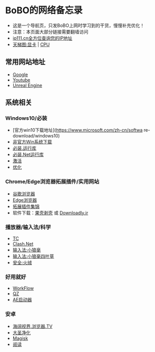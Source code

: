# BoBO的网络备忘录
* 这是一个导航页，只发BoBO上网时学习到的干货，慢慢补充优化！    
* 注意：本页面大部分链接需要翻墙访问        
* [ip111.cn全方位查询您的IP地址](http://www.ip111.cn/) 
* [天梯图:显卡](http://cdn.malu.me/gpu/) | [CPU](http://cdn.malu.me/cpu)               

## 常用网站地址 
* [Google](https://wwww.google.com)       
* [Youtube](https://www.youtube.com)          
* [Unreal Engine](https://www.unrealengine.com/)     
           
## 系统相关
         
### Windows10/必装   

* [官方win10下载地址](https://www.microsoft.com/zh-cn/softwa
re-download/windows10)      
* [非官方Win系统下载](https://msdn.itellyou.cn/)
* [必装.运行库](https://ghpym.lanzoui.com/b00ze15ab)
* [必装.Net运行库](https://ghpym.lanzoui.com/b00zgy1tg)
* [激活](https://github.com/abbodi1406/KMS_VL_ALL_AIO/releases/)
* [优化](https://www.chuyu.me/zh-Hans/)

### Chrome/Edge浏览器拓展插件/实用网站
* [谷歌浏览器](https://assets.shuax.com/)
* [Edge浏览器](https://assets.shuax.com/)  
* [拓展插件集锦](https://www.extfans.com/tampermonkey)
* 软件下载：[果壳剥壳](https://www.ghxi.com/) 或  [Downloadly.ir](https://downloadly.ir/)


### 播放器/输入法/科学
* [TC](https://www.ghxi.com/?s=totalcommander)
* [Clash.Net](https://github.com/ClashDotNetFramework/ClashDotNetFramework/releases)
* [输入法:小狼毫](https://rime.im/)
* [输入法:小狼毫四叶草](https://github.com/fkxxyz/rime-cloverpinyin)
* [安全:火绒](https://www.huorong.cn/)

### 好用就好        
* [WorkFlow](https://www.nfmovies.com/)
* [QZ](https://www.nfmovies.com/)
* [AE启动器](https://www.nfmovies.com/)          


### 安卓
* [海阔视界.浏览器.TV](https://haikuo.lanzoux.com/u/GoldRiver)
* [大圣净化](https://wiki.ad-gone.com/apps.html)
* [Magisk](https://magiskmanager.com/)
* [阅读](https://github.com/gedoor/legado/releases)
